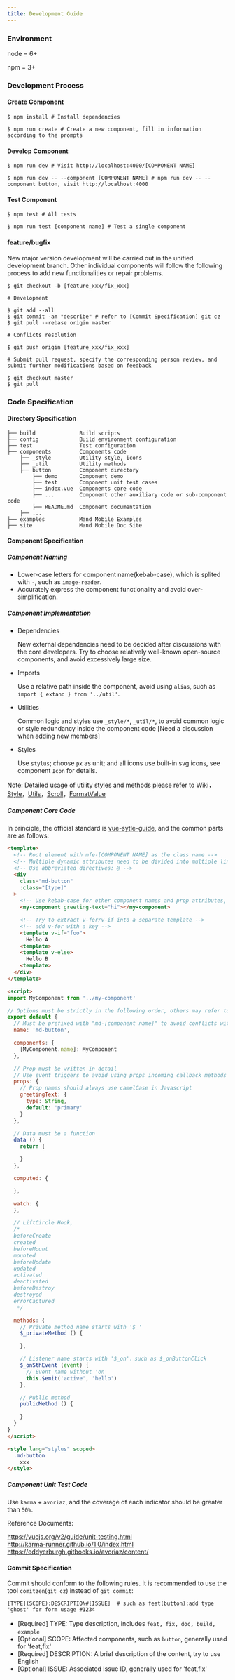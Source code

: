 ```yaml
---
title: Development Guide
---
```


### Environment
node = 6+

npm = 3+

### Development Process

#### Create Component

```shell
$ npm install # Install dependencies

$ npm run create # Create a new component, fill in information according to the prompts
```

#### Develop Component
```shell
$ npm run dev # Visit http://localhost:4000/[COMPONENT NAME]

$ npm run dev -- --component [COMPONENT NAME] # npm run dev -- --component button, visit http://localhost:4000
```

#### Test Component
```shell
$ npm test # All tests

$ npm run test [component name] # Test a single component
```
#### feature/bugfix
New major version development will be carried out in the unified development branch. Other individual components will follow the following process to add new functionalities or repair problems.

```shell
$ git checkout -b [feature_xxx/fix_xxx]

# Development

$ git add --all
$ git commit -am "describe" # refer to [Commit Specification] git cz
$ git pull --rebase origin master

# Conflicts resolution

$ git push origin [feature_xxx/fix_xxx]

# Submit pull request, specify the corresponding person review, and submit further modifications based on feedback

$ git checkout master
$ git pull

```
### Code Specification

#### Directory Specification
```
├── build              Build scripts
├── config             Build environment configuration
├── test               Test configuration
├── components         Components code
    ├── _style         Utility style, icons
    ├── _util          Utility methods
    ├── button         Component directory
        ├── demo       Component demo
        ├── test       Component unit test cases
        ├── index.vue  Components core code
        ├── ...        Component other auxiliary code or sub-component code
        ├── README.md  Component documentation
    ├── ...
├── examples           Mand Mobile Examples
├── site               Mand Mobile Doc Site
```

#### Component Specification

##### Component Naming
* Lower-case letters for component name(kebab-case), which is splited with `-`, such as `image-reader`.
* Accurately express the component functionality and avoid over-simplification.

##### Component Implementation
* Dependencies

  New external dependencies need to be decided after discussions with the core developers. Try to choose relatively well-known open-source components, and avoid excessively large size.

* Imports

  Use a relative path inside the component, avoid using `alias`, such as `import { extand } from '../util'`.

* Utilities

  Common logic and styles use `_style/*`, `_util/*`, to avoid common logic or style redundancy inside the component code [Need a discussion when adding new members]

* Styles

  Use `stylus`; choose `px` as unit; and all icons use built-in svg icons, see component `Icon` for details.

Note: Detailed usage of utility styles and methods please refer to Wiki，[Style](https://github.com/didi/mand-mobile/wiki/Style)，[Utils](https://github.com/didi/mand-mobile/wiki/Utils)，[Scroll](https://github.com/didi/mand-mobile/wiki/Scroll)，[FormatValue](https://github.com/didi/mand-mobile/wiki/FormatValue)

##### Component Core Code

In principle, the official standard is [vue-sytle-guide](https://vuejs.org/v2/style-guide/#Component-instance-options-order-recommended), and the common parts are as follows:

```html
<template>
  <!-- Root element with mfe-[COMPONENT NAME] as the class name -->
  <!-- Multiple dynamic attributes need to be divided into multiple lines -->
  <!-- Use abbreviated directives: @ -->
  <div
    class="md-button"
    :class="[type]"
  >
    <!-- Use kebab-case for other component names and prop attributes, and avoid using self-closing -->
    <my-component greeting-text="hi"></my-component>

    <!-- Try to extract v-for/v-if into a separate template -->
    <!-- add v-for with a key -->
    <template v-if="foo">
      Hello A
    <template>
    <template v-else>
      Hello B
    <template>
  </div>
</template>

<script>
import MyComponent from '../my-component'

// Options must be strictly in the following order, others may refer to vue-style-guide
export default {
  // Must be prefixed with "md-[component name]" to avoid conflicts with html elements
  name: 'md-button',

  components: {
    [MyComponent.name]: MyComponent
  },

  // Prop must be written in detail
  // Use event triggers to avoid using props incoming callback methods
  props: {
    // Prop names should always use camelCase in Javascript
    greetingText: {
      type: String,
      default: 'primary'
    }
  },

  // Data must be a function
  data () {
    return {

    }
  },

  computed: {

  },

  watch: {
  },

  // LiftCircle Hook,
  /*
  beforeCreate
  created
  beforeMount
  mounted
  beforeUpdate
  updated
  activated
  deactivated
  beforeDestroy
  destroyed
  errorCaptured
   */

  methods: {
    // Private method name starts with '$_'
    $_privateMethod () {

    },

    // Listener name starts with '$_on'，such as $_onButtonClick
    $_onSthEvent (event) {
      // Event name without 'on'
      this.$emit('active', 'hello')
    },

    // Public method
    publicMethod () {

    }
  }
}
</script>

<style lang="stylus" scoped>
  .md-button
    xxx
</style>
```
##### Component Unit Test Code

Use `karma` + `avoriaz`, and the coverage of each indicator should be greater than `50%`.

Reference Documents:

<a href="https://vuejs.org/v2/guide/unit-testing.html" target="_blank">https://vuejs.org/v2/guide/unit-testing.html</a><br>
<a href="http://karma-runner.github.io/1.0/index.html" target="_blank">http://karma-runner.github.io/1.0/index.html</a><br>
<a href="https://eddyerburgh.gitbooks.io/avoriaz/content/" target="_blank">https://eddyerburgh.gitbooks.io/avoriaz/content/</a>

#### Commit Specification

Commit should conform to the following rules. It is recommended to use the tool `comitzen`(`git cz`) instead of `git commit`:

```shell
[TYPE](SCOPE):DESCRIPTION#[ISSUE]  # such as feat(button):add type 'ghost' for form usage #1234
```

* [Required] TYPE: Type description, includes `feat`，`fix`，`doc`，`build`，`example`
* [Optional] SCOPE: Affected components, such as `button`, generally used for 'feat,fix' 
* [Required] DESCRIPTION: A brief description of the content, try to use English
* [Optional] ISSUE: Associated Issue ID, generally used for 'feat,fix' 

